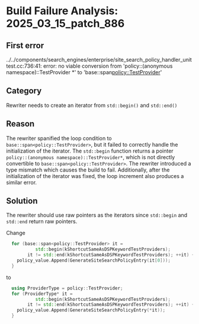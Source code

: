 # Build Failure Analysis: 2025_03_15_patch_886

## First error

../../components/search_engines/enterprise/site_search_policy_handler_unittest.cc:736:41: error: no viable conversion from 'policy::(anonymous namespace)::TestProvider *' to 'base::span<policy::TestProvider>'

## Category
Rewriter needs to create an iterator from `std::begin()` and `std::end()`

## Reason
The rewriter spanified the loop condition to `base::span<policy::TestProvider>`, but it failed to correctly handle the initialization of the iterator. The `std::begin` function returns a pointer `policy::(anonymous namespace)::TestProvider*`, which is not directly convertible to `base::span<policy::TestProvider>`. The rewriter introduced a type mismatch which causes the build to fail. Additionally, after the initialization of the iterator was fixed, the loop increment also produces a similar error.

## Solution
The rewriter should use raw pointers as the iterators since `std::begin` and `std::end` return raw pointers.

Change

```c++
  for (base::span<policy::TestProvider> it =
           std::begin(kShortcutSameAsDSPKeywordTestProviders);
        it != std::end(kShortcutSameAsDSPKeywordTestProviders); ++it) {
    policy_value.Append(GenerateSiteSearchPolicyEntry(it[0]));
  }
```

to

```c++
  using ProviderType = policy::TestProvider;
  for (ProviderType* it =
           std::begin(kShortcutSameAsDSPKeywordTestProviders);
        it != std::end(kShortcutSameAsDSPKeywordTestProviders); ++it) {
    policy_value.Append(GenerateSiteSearchPolicyEntry(*it));
  }